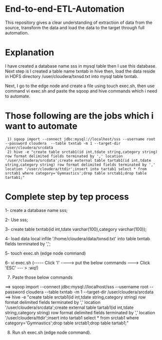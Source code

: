 # End-to-end-ETL-Automation

This repository gives a clear understanding of extraction of data from the source, transform the data and load the data to the target through full automation.

# Explanation

I have created a database name sss in mysql table then I use this database. Next step is I created a table name txntab in hive then, load the data reside in HDFS directory /user/cloudera/txnsd.txt into mysql table txntab.

Next, I go to the edge node and create a file using touch exec.sh, then use command vi exec.sh and paste the sqoop and hive commands which i need to automate.

# Those following are the jobs which i want to automate

     1) sqoop import --connect jdbc:mysql://localhost/sss --username root --password cloudera  --table txntab -m 1 --target-dir /user/cloudera/srcdata
     2) hive -e "create table srctab1(id int,tdate string,category string) row format delimited fields terminated by ',' location '/user/cloudera/srcdata';create external table tartab1(id int,tdate string,category string) row format delimited fields terminated by ',' location '/user/cloudera/ttdir';insert into tartab1 select * from srctab1 where category='Gymnastics';drop table srctab1;drop table tartab1;"

# Complete step by tep process
1- create a database name sss;

2- Use sss;

3- create table txntab(id int,tdate varchar(100),category varchar(100));

4- load data local infile '/home/cloudera/data/txnsd.txt' into table txntab fields terminated by ',';

5- touch exec.sh (edge node command)

6- vi exec.sh    (----- Click 'I' ----> put the below commands ---> Click 'ESC' --- > :wq!)

7. Paste those below commands 

==> sqoop import --connect jdbc:mysql://localhost/sss --username root --password cloudera  --table txntab -m 1 --target-dir /user/cloudera/srcdata
==> hive -e "create table srctab1(id int,tdate string,category string) row format delimited fields terminated by ',' location '/user/cloudera/srcdata';create external table    tartab1(id int,tdate string,category string) row format delimited fields terminated by ',' location '/user/cloudera/ttdir';insert into tartab1 select * from srctab1 where category='Gymnastics';drop table srctab1;drop table tartab1;"
      
 8. Run sh exec.sh (edge node command).

      
